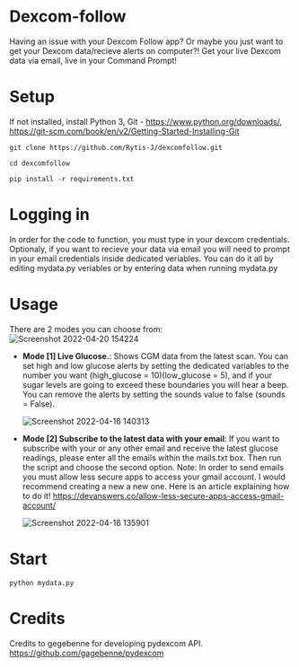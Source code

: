 # Dexcom-follow
Having an issue with your Dexcom Follow app? Or maybe you just want to get your Dexcom data/recieve alerts on computer?! Get your live Dexcom data via email, live in your Command Prompt!

# Setup
  If not installed, install Python 3, Git - https://www.python.org/downloads/, https://git-scm.com/book/en/v2/Getting-Started-Installing-Git
  ```
  git clone https://github.com/Rytis-J/dexcomfollow.git
  ```
  ```
  cd dexcomfollow
  ```
  ```
  pip install -r requirements.txt
  ```
  
  
# Logging in
In order for the code to function, you must type in your dexcom credentials. Optionaly, if you want to recieve your data via email you will need to prompt in your email credentials inside dedicated veriables. You can do it all by editing mydata.py veriables or by entering data when running mydata.py

# Usage 
There are 2 modes you can choose from:
![Screenshot 2022-04-20 154224](https://user-images.githubusercontent.com/72869230/164232805-6f5cacfa-3fc5-45c3-b609-2773194b6c24.png)


- **Mode [1] Live Glucose.**: Shows CGM data from the latest scan. You can set high and low glucose alerts by setting the dedicated variables to the number you want (high_glucose = 10)(low_glucose = 5), and if your sugar levels are going to exceed these boundaries you will hear a beep. You can remove the alerts by setting the sounds value to false (sounds = False).

  ![Screenshot 2022-04-16 140313](https://user-images.githubusercontent.com/72869230/163672561-9c9b7a5a-f4f3-41d1-abcf-8cef3a010b82.png)



- **Mode [2] Subscribe to the latest data with your email**: If you want to subscribe with your or any other email and receive the latest glucose readings, please enter all the emails within the mails.txt box. Then run the script and choose the second option. Note: In order to send emails you must allow less secure apps to access your gmail account. I would recommend creating a new a new one. Here is an article explaining how to do it! https://devanswers.co/allow-less-secure-apps-access-gmail-account/

  ![Screenshot 2022-04-16 135901](https://user-images.githubusercontent.com/72869230/163672510-b4ee7990-f23b-4f33-9c52-bb37f307d305.png)
 # Start
  ```
  python mydata.py
  ```
 
 # Credits
 Credits to gegebenne for developing pydexcom API. https://github.com/gagebenne/pydexcom
